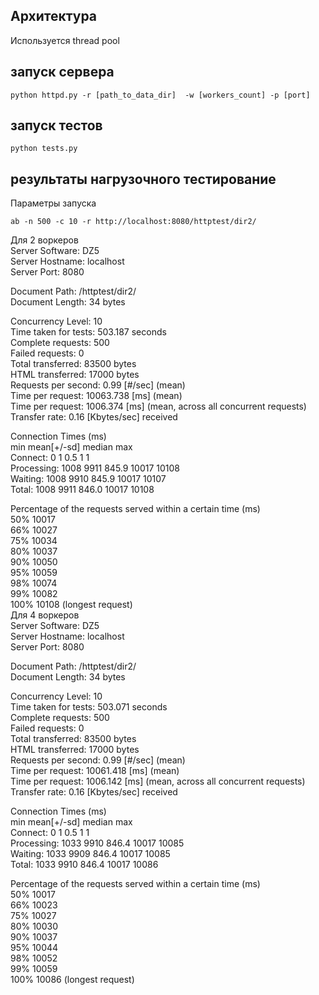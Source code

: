 ## Архитектура
Используется thread pool
## запуск сервера 
```
python httpd.py -r [path_to_data_dir]  -w [workers_count] -p [port]
```
## запуск тестов
```
python tests.py
```
## результаты нагрузочного тестирование
Параметры запуска
```
ab -n 500 -c 10 -r http://localhost:8080/httptest/dir2/
```
Для 2 воркеров  
Server Software:        DZ5  
Server Hostname:        localhost  
Server Port:            8080  

Document Path:          /httptest/dir2/  
Document Length:        34 bytes  

Concurrency Level:      10  
Time taken for tests:   503.187 seconds  
Complete requests:      500  
Failed requests:        0  
Total transferred:      83500 bytes  
HTML transferred:       17000 bytes  
Requests per second:    0.99 [#/sec] (mean)  
Time per request:       10063.738 [ms] (mean)  
Time per request:       1006.374 [ms] (mean, across all concurrent requests)  
Transfer rate:          0.16 [Kbytes/sec] received  

Connection Times (ms)  
              min  mean[+/-sd] median   max  
Connect:        0    1   0.5      1       1  
Processing:  1008 9911 845.9  10017   10108  
Waiting:     1008 9910 845.9  10017   10107  
Total:       1008 9911 846.0  10017   10108  

Percentage of the requests served within a certain time (ms)  
  50%  10017  
  66%  10027  
  75%  10034  
  80%  10037  
  90%  10050  
  95%  10059  
  98%  10074  
  99%  10082  
 100%  10108 (longest request)  
Для 4 воркеров  
Server Software:        DZ5  
Server Hostname:        localhost  
Server Port:            8080  

Document Path:          /httptest/dir2/  
Document Length:        34 bytes  

Concurrency Level:      10  
Time taken for tests:   503.071 seconds  
Complete requests:      500  
Failed requests:        0  
Total transferred:      83500 bytes  
HTML transferred:       17000 bytes  
Requests per second:    0.99 [#/sec] (mean)  
Time per request:       10061.418 [ms] (mean)  
Time per request:       1006.142 [ms] (mean, across all concurrent requests)  
Transfer rate:          0.16 [Kbytes/sec] received  

Connection Times (ms)  
              min  mean[+/-sd] median   max  
Connect:        0    1   0.5      1       1  
Processing:  1033 9910 846.4  10017   10085  
Waiting:     1033 9909 846.4  10017   10085  
Total:       1033 9910 846.4  10017   10086  
  
Percentage of the requests served within a certain time (ms)  
  50%  10017  
  66%  10023  
  75%  10027  
  80%  10030  
  90%  10037  
  95%  10044  
  98%  10052  
  99%  10059  
 100%  10086 (longest request)   
 
